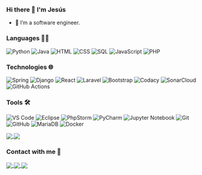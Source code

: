 ### Hi there 👋 I'm Jesús

- 🔭 I’m a software engineer.

### Languages 👨‍💻

![Python](https://img.shields.io/badge/-Python-000?&logo=Python)
![Java](https://img.shields.io/badge/-Java-000?&logo=Java&logoColor=4085EB)
![HTML](https://img.shields.io/badge/-HTML-000?logo=html5)
![CSS](https://img.shields.io/badge/-CSS-000?logo=css3&logoColor=4085EB)
![SQL](https://img.shields.io/badge/-SQL-000?&logo=MySQL&logoColor=orange)
![JavaScript](https://img.shields.io/badge/-JavaScript-000?&logo=JavaScript)
![PHP](https://img.shields.io/badge/-PHP-000?logo=php)

### Technologies 🌐

![Spring](https://img.shields.io/badge/-Spring-000?&logo=Spring)
![Django](https://img.shields.io/badge/-Django-000?&logo=django&logoColor=05F99B)
![React](https://img.shields.io/badge/-React-000?&logo=React)
![Laravel](https://img.shields.io/badge/-Laravel-000?&logo=laravel)
![Bootstrap](https://img.shields.io/badge/-Bootstrap-000?logo=bootstrap)
![Codacy](https://img.shields.io/badge/-Codacy-000?&logo=codacy)
![SonarCloud](https://img.shields.io/badge/-SonarCloud-000?logo=sonarcloud)
![GitHub Actions](https://img.shields.io/badge/-GitHub%20Actions-000?logo=github-actions)

### Tools 🛠

![VS Code](https://img.shields.io/badge/-VS%20Code-000?logo=visual-studio-code&logoColor=blue)
![Eclipse](https://img.shields.io/badge/-Eclipse-000?logo=eclipse&logoColor=651A91)
![PhpStorm](https://img.shields.io/badge/-PhpStorm-000?&logo=phpstorm&logoColor=violet)
![PyCharm](https://img.shields.io/badge/-PyCharm-000?&logo=pycharm&logoColor=F9F505)
![Jupyter Notebook](https://img.shields.io/badge/-Jupyter%20Notebook-000?logo=jupyter)
![Git](https://img.shields.io/badge/-Git-000?logo=git)
![GitHub](https://img.shields.io/badge/-GitHub-000?logo=github)
![MariaDB](https://img.shields.io/badge/-MariaDB-000?logo=mariadb&logoColor=CCAB63)
![Docker](https://img.shields.io/badge/-Docker-000?logo=docker)

<a href="https://github-readme-stats.vercel.app/api?username=Jesusjbs&show_icons=true&count_private=true&theme=react">
  <img align="center" src="https://github-readme-stats.vercel.app/api?username=Jesusjbs&show_icons=true&count_private=true&theme=react" />
</a>
<a href="https://github-readme-stats.vercel.app/api/top-langs/?username=Jesusjbs&layout=compact&theme=react">
  <img align="center" src="https://github-readme-stats.vercel.app/api/top-langs/?username=Jesusjbs&layout=compact&theme=react" />
</a>

### Contact with me 📩

<a href="https://twitter.com/Jesus_jbs17" target="_blank">
  <img align="center" src="https://img.shields.io/badge/-Twitter-1DA1F2?logo=twitter&logoColor=white" />
</a>
<a href="https://www.instagram.com/jesus_jbs/" target="_blank">
  <img align="center" src="https://img.shields.io/badge/Instagram-E4405F?logo=instagram&logoColor=white" />
</a>
<a href="mailto:jesbarsig@alum.us.es" target="_blank">
  <img align="center" src="https://img.shields.io/badge/-Gmail-D14836?logo=gmail&logoColor=white" />
</a>
